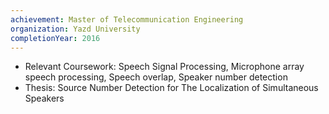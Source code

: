 ```yaml
---
achievement: Master of Telecommunication Engineering
organization: Yazd University
completionYear: 2016
---
```


- Relevant Coursework: Speech Signal Processing, Microphone array speech processing, Speech overlap, Speaker number detection
- Thesis: Source Number Detection for The Localization of Simultaneous Speakers  
